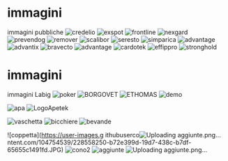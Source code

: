 # immagini
immagini pubbliche
![credelio](https://user-images.githubusercontent.com/104754539/166197384-db8af8ba-99c0-4117-b5ad-d4322fb62faa.png)
![exspot](https://user-images.githubusercontent.com/104754539/166197397-adf72865-96f7-4570-8bbb-f9d675847bc1.png)
![frontline](https://user-images.githubusercontent.com/104754539/166197400-b1744f1a-27f5-4746-a7c6-3cf08c41db67.png)
![nexgard](https://user-images.githubusercontent.com/104754539/166197402-fa1cb78a-ea73-4eec-8d01-b079dde15f29.png)
![prevendog](https://user-images.githubusercontent.com/104754539/166197404-0d17a6e0-d487-43e8-99a1-21e86fb80bf4.png)
![remover](https://user-images.githubusercontent.com/104754539/166197406-1b2a15f1-3cde-4848-9345-2eb8dce5c38c.png)
![scalibor](https://user-images.githubusercontent.com/104754539/166197407-30246a77-006b-410c-8953-fcbee0788718.png)
![seresto](https://user-images.githubusercontent.com/104754539/166197411-ad61a05d-f037-4db4-999f-f70c406dc944.png)
![simparica](https://user-images.githubusercontent.com/104754539/166197412-a4a864d5-1bd6-44e8-85d7-85b593155942.png)
![advantage](https://user-images.githubusercontent.com/104754539/166197413-ff56d7e4-a70c-43e5-818c-c3260d2a7c91.png)
![advantix](https://user-images.githubusercontent.com/104754539/166197415-89bffeda-a068-415e-8a35-5f9957ea27bf.png)
![bravecto](https://user-images.githubusercontent.com/104754539/166197416-e3202a55-a6aa-4abf-add9-199045652039.png)
![advantage](https://user-images.githubusercontent.com/104754539/166197378-d9338cf6-6c3d-462f-a9ca-d6fe634bfd53.png)
![cardotek](https://user-images.githubusercontent.com/104754539/166198188-696ab9b4-6cb6-4de2-8a18-539eaad351aa.png)
![effippro](https://user-images.githubusercontent.com/104754539/166198349-f5fc048a-d645-4ba8-ac3f-961fe5e4db9f.png)
![stronghold](https://user-images.githubusercontent.com/104754539/166198624-1bd9ae1a-a6bd-4454-a8a1-4f39f07dcbc0.png)
# immagini
immagini Labig
![poker](https://user-images.githubusercontent.com/104754539/178691135-b85b9a5b-c3d9-4393-8a34-213ed65121e2.png)
![BORGOVET](https://user-images.githubusercontent.com/104754539/178705623-7627c315-9576-4f2f-80c3-80d849c56b74.png)
![ETHOMAS](https://user-images.githubusercontent.com/104754539/178702577-8bfa5daa-1754-41f1-b088-9229ee44d8a4.png)
![demo](https://user-images.githubusercontent.com/104754539/179921428-519c5de9-4f1b-467e-b7cc-f80fc235d08d.png)

![apa](https://user-images.githubusercontent.com/104754539/187888981-fbf6fd4a-e2df-489b-afab-8080dffef018.png)
![LogoApetek](https://user-images.githubusercontent.com/104754539/203810672-cb692322-8cc0-4ae3-b8a1-e3c5ab7e8f20.png)

![vaschetta](https://user-images.githubusercontent.com/104754539/228558125-644be4f6-8acd-419d-a7c8-faf870aa47c1.png)
![bicchiere](https://user-images.githubusercontent.com/104754539/228558154-19b9aee2-94df-4603-9f16-112cfc827787.png)
![bevande](https://user-images.githubusercontent.com/104754539/228558174-0763caef-5ef1-48bb-afb4-4f7985433d45.png)

![coppetta](https://user-images.g
ithubuserco![Uploading aggiunte.png…]()
ntent.com/104754539/228558250-b72e399d-19d7-438c-b7df-65655c1491fd.JPG)
![cono2](https://user-images.githubusercontent.com/104754539/228608302-9269ff78-c62c-4c35-9164-7d909c4ee2e0.png)
![aggiunte](https://user-images.githubusercontent.com/104754539/228756064-a1f33213-baa2-49c9-aa50-19cbeaf9885c.png)
![Uploading aggiunte.png…]()
